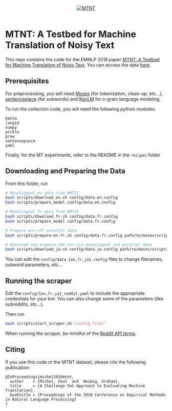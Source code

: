 <div align="center">
  <a href="http://www.cs.cmu.edu/~pmichel1/mtnt"><img alt="MTNT" src="http://www.cs.cmu.edu/~pmichel1/assets/img/mtnt-icon.gif"></a><br><br>
</div>


# MTNT: A Testbed for Machine Translation of Noisy Text

This repo contains the code for the EMNLP 2018 paper [MTNT: A Testbed for Machine Translation of Noisy Text](http://www.cs.cmu.edu/~pmichel1/hosting/mtnt-emnlp.pdf). You can access the data [here](http://www.cs.cmu.edu/~pmichel1/mtnt).

## Prerequisites

For preprocessing, you will need [Moses](https://github.com/moses-smt/mosesdecoder) (for tokenization, clean-up, etc...), [sentencepiece](https://github.com/google/sentencepiece) (for subwords) and [KenLM](https://kheafield.com/code/kenlm/) for n-gram language modeling.

To run the collection code, you will need the following python modules:

```
kenlm
langid
numpy
pickle
praw
sentencepiece
yaml
```

Finally, for the MT experiments, refer to the README in the `recipes` folder

## Downloading and Preparing the Data

From this folder, run

```bash
# Monolingual en data from WMT17
bash scripts/download_en.sh config/data.en.config
bash scripts/prepare_model config/data.en.config

# Monolingual fr data from WMT15
bash scripts/download_fr.sh config/data.fr.config
bash scripts/prepare_model config/data.fr.config

# Prepare en<->fr parallel data
bash scripts/prepare-en-fr.sh config/data.fr.config path/to/moses/scripts

# Download and prepare the en<->ja monolingual and parallel data
bash scripts/download_ja.sh config/data.ja.config path/to/moses/scripts
```

You can edit the `config/data.{en,fr,ja}.config` files to change filenames, subword parameters, etc...

## Running the scraper

Edit the `config/{en,fr,ja}_reddit.yaml` to include the appropriate credentials for your bot. You can also change some of the parameters (like subreddits, etc...).

Then run 

```bash
bash scripts/start_scraper.sh [config_file]`
```

When running the scraper, be mindful of the [Reddit API terms](https://www.reddit.com/wiki/api).

## Citing

If you use this code or the MTNT dataset, please cite the following publication:

```
@InProceedings{michel2018mtnt,
  author    = {Michel, Paul  and  Neubig, Graham},
  title     = {A Challenge Set Approach to Evaluating Machine Translation},
  booktitle = {Proceedings of the 2018 Conference on Empirical Methods in Natural Language Processing}
}
```
